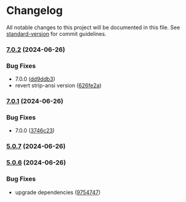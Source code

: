 # Changelog

All notable changes to this project will be documented in this file. See [standard-version](https://github.com/conventional-changelog/standard-version) for commit guidelines.

### [7.0.2](https://github.com/shellscape/webpack-hot-client/compare/v7.0.1...v7.0.2) (2024-06-26)


### Bug Fixes

* 7.0.0 ([dd9ddb3](https://github.com/shellscape/webpack-hot-client/commit/dd9ddb37555249c5665d063d29ea7a8b8d3f591e))
* revert strip-ansi version ([626fe2a](https://github.com/shellscape/webpack-hot-client/commit/626fe2a3b9fb373669347d18ba998cf0bb8abe56))

### [7.0.1](https://github.com/shellscape/webpack-hot-client/compare/v5.0.8...v7.0.1) (2024-06-26)


### Bug Fixes

* 7.0.0 ([3746c23](https://github.com/shellscape/webpack-hot-client/commit/3746c2329a845d7436bb10be456e3b5519b23597))

### [5.0.7](https://github.com/shellscape/webpack-hot-client/compare/v5.0.6...v5.0.7) (2024-06-26)

### [5.0.6](https://github.com/shellscape/webpack-hot-client/compare/v4.2.0...v5.0.6) (2024-06-26)


### Bug Fixes

* upgrade dependencies ([9754747](https://github.com/shellscape/webpack-hot-client/commit/9754747a321fd0bb88d3e67bff2d3c73f0af7d14))
